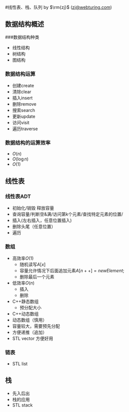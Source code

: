 #线性表、栈、队列
by $\rm{zj}$ (zj@webturing.com)
## 数据结构概述
###数据结构种类
- 线性结构
- 树结构
- 图结构
### 数据结构运算
- 创建create
- 清除clear
- 插入insert
- 删除remove
- 搜索search
- 更新update
- 访问visit
- 遍历traverse
### 数据结构的运算效率
- $O(n)$
- $O(\log n)$
- $O(1)$
### 
## 线性表
### 线性表ADT
- 初始化/销毁 释放容量
- 查询容量/判断空&满/访问第k个元素/查找特定元素的位置/
- 插入(左右插入，任意位置插入)
- 删除头尾（任意位置）
- 遍历


  

### 数组
- 高效率$O(1)$
    - 随机读写$A[x]$
    - 容量允许情况下后面追加元素$A[n++]=newElement$;
    - 删除最后一个元素
- 低效率$O(n)$
    - 插入
    - 删除
- C++静态数组
    - 预分配大小
- C++动态数组
- 动态数组（慎用）
- 容量较大，需要预先分配
- 方便递推（追加）
- STL vector 方便好用
### 链表
- STL list

## 栈
- 先入后出
- 栈的应用
- STL stack

